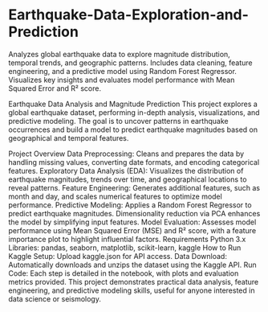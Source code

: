 # Earthquake-Data-Exploration-and-Prediction
Analyzes global earthquake data to explore magnitude distribution, temporal trends, and geographic patterns. Includes data cleaning, feature engineering, and a predictive model using Random Forest Regressor. Visualizes key insights and evaluates model performance with Mean Squared Error and R² score.

Earthquake Data Analysis and Magnitude Prediction
This project explores a global earthquake dataset, performing in-depth analysis, visualizations, and predictive modeling. The goal is to uncover patterns in earthquake occurrences and build a model to predict earthquake magnitudes based on geographical and temporal features.

Project Overview
Data Preprocessing: Cleans and prepares the data by handling missing values, converting date formats, and encoding categorical features.
Exploratory Data Analysis (EDA): Visualizes the distribution of earthquake magnitudes, trends over time, and geographical locations to reveal patterns.
Feature Engineering: Generates additional features, such as month and day, and scales numerical features to optimize model performance.
Predictive Modeling: Applies a Random Forest Regressor to predict earthquake magnitudes. Dimensionality reduction via PCA enhances the model by simplifying input features.
Model Evaluation: Assesses model performance using Mean Squared Error (MSE) and R² score, with a feature importance plot to highlight influential factors.
Requirements
Python 3.x
Libraries: pandas, seaborn, matplotlib, scikit-learn, kaggle
How to Run
Kaggle Setup: Upload kaggle.json for API access.
Data Download: Automatically downloads and unzips the dataset using the Kaggle API.
Run Code: Each step is detailed in the notebook, with plots and evaluation metrics provided.
This project demonstrates practical data analysis, feature engineering, and predictive modeling skills, useful for anyone interested in data science or seismology.
